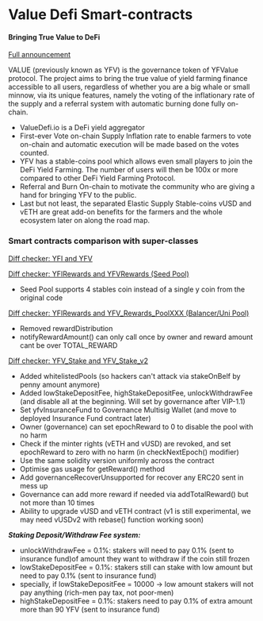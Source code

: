 # Value Defi Smart-contracts
#### Bringing True Value to DeFi

[Full announcement](https://medium.com/@yfv.finance/yfv-bringing-true-value-to-yield-farming-bddc4edf889a)

VALUE (previously known as YFV) is the governance token of YFValue protocol. The project aims to bring the true value of yield farming finance accessible to all users, regardless of whether you are a big whale or small minnow, via its unique features, namely the voting of the inflationary rate of the supply and a referral system with automatic burning done fully on-chain.
- ValueDefi.io is a DeFi yield aggregator
- First-ever Vote on-chain Supply Inflation rate to enable farmers to vote on-chain and automatic execution will be made based on the votes counted.
- YFV has a stable-coins pool which allows even small players to join the DeFi Yield Farming. The number of users will then be 100x or more compared to other DeFi Yield Farming Protocol.
- Referral and Burn On-chain to motivate the community who are giving a hand for bringing YFV to the public.
- Last but not least, the separated Elastic Supply Stable-coins vUSD and vETH are great add-on benefits for the farmers and the whole ecosystem later on along the road map.

### Smart contracts comparison with super-classes

[Diff checker: YFI and YFV](https://www.diffchecker.com/xmmWFRAg)

[Diff checker: YFIRewards and YFVRewards (Seed Pool)](https://www.diffchecker.com/PT4d1PSC)
 - Seed Pool supports 4 stables coin instead of a single y coin from the original code

[Diff checker: YFIRewards and YFV_Rewards_PoolXXX (Balancer/Uni Pool)](https://www.diffchecker.com/PWyndemv)
 - Removed rewardDistribution
 - notifyRewardAmount() can only call once by owner and reward amount cant be over TOTAL_REWARD

[Diff checker: YFV_Stake and YFV_Stake_v2](https://www.diffchecker.com/ILtq1RZG)
 - Added whitelistedPools (so hackers can't attack via stakeOnBelf by penny amount anymore)
 - Added lowStakeDepositFee, highStakeDepositFee, unlockWithdrawFee (and disable all at the beginning. Will set by governance after VIP-1.1)
 - Set yfvInsuranceFund to Governance Multisig Wallet (and move to deployed Insurance Fund contract later)
 - Owner (governance) can set epochReward to 0 to disable the pool with no harm
 - Check if the minter rights (vETH and vUSD) are revoked, and set epochReward to zero with no harm (in checkNextEpoch() modifier)
 - Use the same solidity version uniformly across the contract
 - Optimise gas usage for getReward() method
 - Add governanceRecoverUnsupported for recover any ERC20 sent in mess up
 - Governance can add more reward if needed via addTotalReward() but not more than 10 times
 - Ability to upgrade vUSD and vETH contract (v1 is still experimental, we may need vUSDv2 with rebase() function working soon)

**_Staking Deposit/Withdraw Fee system:_**
 - unlockWithdrawFee = 0.1%: stakers will need to pay 0.1% (sent to insurance fund)of amount they want to withdraw if the coin still frozen
 - lowStakeDepositFee = 0.1%: stakers still can stake with low amount but need to pay 0.1% (sent to insurance fund)
 - specially, if lowStakeDepositFee = 10000 -> low amount stakers will not pay anything (rich-men pay tax, not poor-men)
 - highStakeDepositFee = 0.1%: stakers need to pay 0.1% of extra amount more than 90 YFV (sent to insurance fund)
